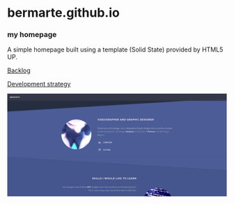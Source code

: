 # bermarte.github.io

### my homepage

A simple homepage built using a template (Solid State) provided by HTML5 UP. 

[Backlog](./project-planning/backlog.md) 

[Development strategy](./project-planning/development-strategy.md)  

<p align="center">
  <img src="./images/screenshot.png" alt="screenshot" width="800">
</p>
